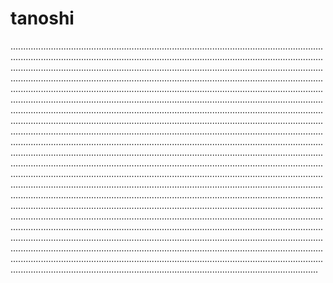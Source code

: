 # tanoshi
......................................................................................................................................................................................................................................................................................................................................................................................................................................................................................................................................................................................................................................................................................................................................................................................................................................................................................................................................................................................................................................................................................................................................................................................................................................................................................................................................................................................................................................................................................................................................................................................................................................................................................................................................................................................................................................................................................................................................................................................................................................................................................................................................................................................................................................................................................................................................................................................................................................................................................................................................................................................................................................................................................................................................................................................................................................